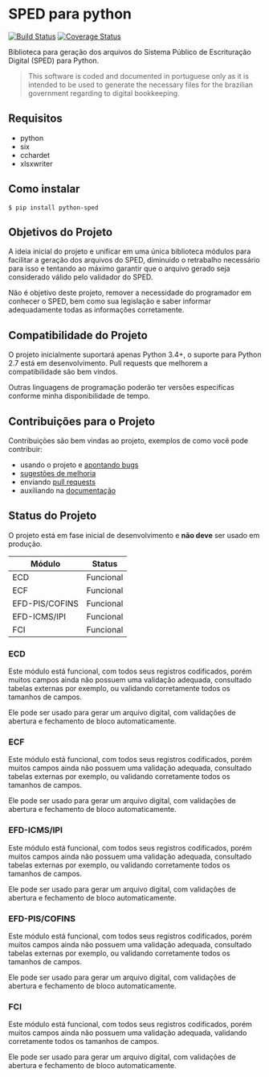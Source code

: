 # SPED para python

[![Build Status](https://travis-ci.org/Trust-Code/python-sped.svg?branch=11.0)](https://travis-ci.org/Trust-Code/python-sped)
[![Coverage Status](https://coveralls.io/repos/github/Trust-Code/python-sped/badge.svg?branch=11.0)](https://coveralls.io/github/Trust-Code/python-sped?branch=11.0)

Biblioteca para geração dos arquivos do Sistema Público de Escrituração Digital (SPED) para Python.

> This software is coded and documented in portuguese only as it is intended to be used to generate the necessary files for the brazilian government regarding to digital bookkeeping.

## Requisitos

  * python
  * six
  * cchardet
  * xlsxwriter

## Como instalar

    $ pip install python-sped

## Objetivos do Projeto

A ideia inicial do projeto e unificar em uma única biblioteca módulos para facilitar a geração dos arquivos do SPED, diminuido o retrabalho necessário para isso e tentando ao máximo garantir que o arquivo gerado seja considerado válido pelo validador do SPED.

Não é objetivo deste projeto, remover a necessidade do programador em conhecer o SPED, bem como sua legislação e saber informar adequadamente todas as informações corretamente.

## Compatibilidade do Projeto

O projeto inicialmente suportará apenas Python 3.4+, o suporte para Python 2.7 está em desenvolvimento. Pull requests que melhorem a compatibilidade são bem vindos.

Outras linguagens de programação poderão ter versões especificas conforme minha disponibilidade de tempo.

## Contribuições para o Projeto

Contribuições são bem vindas ao projeto, exemplos de como você pode contribuir:
 * usando o projeto e [apontando bugs](https://github.com/sped-br/python-sped/issues)
 * [sugestões de melhoria](https://github.com/sped-br/python-sped/issues)
 * enviando [pull requests](https://github.com/sped-br/python-sped/pulls)
 * auxiliando na [documentação](https://github.com/sped-br/python-sped/wiki)

## Status do Projeto

O projeto está em fase inicial de desenvolvimento e **não deve** ser usado em produção.

| Módulo         |     Status    |
|----------------|:-------------:|
| ECD            |   Funcional   |
| ECF            |   Funcional   |
| EFD-PIS/COFINS |   Funcional   |
| EFD-ICMS/IPI   |   Funcional   |
| FCI            |   Funcional   |

### ECD

Este módulo está funcional, com todos seus registros codificados, porém muitos campos ainda não possuem uma validação
adequada, consultado tabelas externas por exemplo, ou validando corretamente todos os tamanhos de campos.

Ele pode ser usado para gerar um arquivo digital, com validações de abertura e fechamento de bloco automaticamente.

### ECF

Este módulo está funcional, com todos seus registros codificados, porém muitos campos ainda não possuem uma validação
adequada, consultado tabelas externas por exemplo, ou validando corretamente todos os tamanhos de campos.

Ele pode ser usado para gerar um arquivo digital, com validações de abertura e fechamento de bloco automaticamente.

### EFD-ICMS/IPI

Este módulo está funcional, com todos seus registros codificados, porém muitos campos ainda não possuem uma validação
adequada, consultado tabelas externas por exemplo, ou validando corretamente todos os tamanhos de campos.

Ele pode ser usado para gerar um arquivo digital, com validações de abertura e fechamento de bloco automaticamente.

### EFD-PIS/COFINS

Este módulo está funcional, com todos seus registros codificados, porém muitos campos ainda não possuem uma validação
adequada, consultado tabelas externas por exemplo, ou validando corretamente todos os tamanhos de campos.

Ele pode ser usado para gerar um arquivo digital, com validações de abertura e fechamento de bloco automaticamente.

### FCI

Este módulo está funcional, com todos seus registros codificados, porém muitos campos ainda não possuem uma validação
adequada, validando corretamente todos os tamanhos de campos.

Ele pode ser usado para gerar um arquivo digital, com validações de abertura e fechamento de bloco automaticamente.
